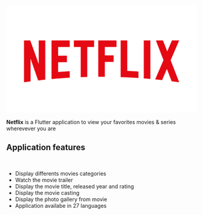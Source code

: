 <p align="center">
  <img src="https://github.com/GregBiglione/netflix/blob/master/assets/images/netflix_logo_1.png?raw=true" alt="Netflix logo"/>
</p>

<b>Netflix</b> is a Flutter application to view your favorites movies & series wherevever you are</br>

<h2>Application features</h2></br>
<ul>
  <li>Display differents movies categories</li>
  <li>Watch the movie trailer</li>
  <li>Display the movie title, released year and rating</li>
  <li>Display the movie casting</li>
  <li>Display the photo gallery from movie</li>
  <li>Application availabe in 27 languages</li>
</ul>
